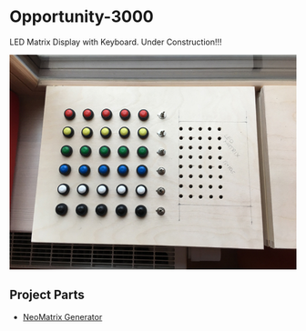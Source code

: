 Opportunity-3000
=======

LED Matrix Display with Keyboard.
Under Construction!!!

![Demo Shot](/screenshot.jpg)

Project Parts
------------

- [NeoMatrix Generator](https://github.com/cesnokov/NeoMatrix-Generator)